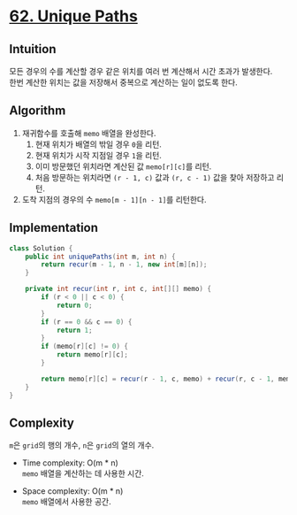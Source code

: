 # [62. Unique Paths](https://leetcode.com/problems/unique-paths/description/)

## Intuition
모든 경우의 수를 계산할 경우 같은 위치를 여러 번 계산해서 시간 초과가 발생한다.\
한번 계산한 위치는 값을 저장해서 중복으로 계산하는 일이 없도록 한다.

## Algorithm
1. 재귀함수를 호출해 `memo` 배열을 완성한다.
   1. 현재 위치가 배열의 밖일 경우 `0`을 리턴.
   2. 현재 위치가 시작 지점일 경우 `1`을 리턴.
   3. 이미 방문했던 위치라면 계산된 값 `memo[r][c]`를 리턴.
   4. 처음 방문하는 위치라면 `(r - 1, c)` 값과 `(r, c - 1)` 값을 찾아 저장하고 리턴.
2. 도착 지점의 경우의 수 `memo[m - 1][n - 1]`를 리턴한다.

## Implementation
```java
class Solution {
    public int uniquePaths(int m, int n) {
        return recur(m - 1, n - 1, new int[m][n]);
    }

    private int recur(int r, int c, int[][] memo) {
        if (r < 0 || c < 0) {
            return 0;
        }
        if (r == 0 && c == 0) {
            return 1;
        }
        if (memo[r][c] != 0) {
            return memo[r][c];
        }

        return memo[r][c] = recur(r - 1, c, memo) + recur(r, c - 1, memo);
    }
}
```

## Complexity
`m`은 `grid`의 행의 개수, `n`은 `grid`의 열의 개수.
- Time complexity: O(m * n)\
`memo` 배열을 계산하는 데 사용한 시간.

- Space complexity: O(m * n)\
`memo` 배열에서 사용한 공간.